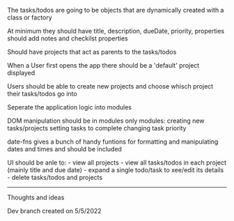 The tasks/todos are going to be objects that are dynamically created with a class or factory

At minimum they should have title, description, dueDate, priority, properties
should add notes and checkilst properties

Should have projects that act as parents to the tasks/todos

When a User first opens the app there should be a 'default' project displayed

Users should be able to create new projects and choose whisch project their tasks/todos go into

Seperate the application logic into modules 

DOM manipulation should be in modules only
    modules:
        creating new tasks/projects
        setting tasks to complete
        changing task priority

date-fns gives a bunch of handy funtions for formatting and manipulating dates and times and should be included

UI should be anle to:
    - view all projects 
    - view all tasks/todos in each project (mainly title and due date)
    - expand a single todo/task to xee/edit its details 
    - delete tasks/todos and projects


---------------------------------------------------------------------------------------------

Thoughts and ideas

Dev branch created on 5/5/2022

